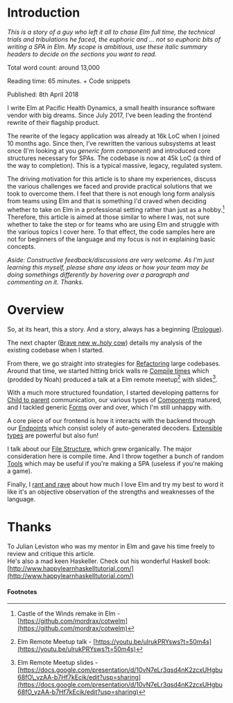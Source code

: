 # Introduction

_This is a story of a guy who left it all to chase Elm full time, the technical trials and tribulations he faced, the euphoric and … not so euphoric bits of writing a SPA in Elm. My scope is ambitious, use these italic summary headers to decide on the sections you want to read._

Total word count: around 13,000

Reading time: 65 minutes. + Code snippets

Published: 8th April 2018


I write Elm at Pacific Health Dynamics, a small health insurance software vendor with big dreams. Since July 2017, I’ve been leading the frontend rewrite of their flagship product.  

The rewrite of the legacy application was already at 16k LoC when I joined 10 months ago. Since then, I’ve rewritten the various subsystems at least once \(I'm looking at you _generic form component_\) and introduced core structures necessary for SPAs. The codebase is now at 45k LoC (a third of the way to completion). This is a typical massive, legacy, regulated system.

The driving motivation for this article is to share my experiences, discuss the various challenges we faced and provide practical solutions that we took to overcome them. I feel that there is not enough long form analysis from teams using Elm and that is something I'd craved when deciding whether to take on Elm in a professional setting rather than just as a hobby.[^1] Therefore, this article is aimed at those similar to where I was, not sure whether to take the step or for teams who are using Elm and struggle with the various topics I cover here. To that effect, the code samples here are not for beginners of the language and my focus is not in explaining basic concepts.

_Aside: Constructive feedback/discussions are very welcome. As I'm just learning this myself, please share any ideas or how your team may be doing somethings differently by hovering over a paragraph and commenting on it. Thanks._

# Overview

So, at its heart, this a story. And a story, always has a beginning \([Prologue](/chapters/prologue.md)\).

The next chapter \([Brave new w..holy cow](/chapters/brave-new-world.md)\) details my analysis of the existing codebase when I started.

From there, we go straight into strategies for [Refactoring](/chapters/refactoring.md) large codebases. Around that time, we started hitting brick walls re [Compile times](/chapters/compile-time.md) which \(prodded by Noah\) produced a talk at a Elm remote meetup[^2] with slides[^3].

With a much more structured foundation, I started developing patterns for [Child to parent](/chapters/child-to-parent.md) communication, our various types of [Components](/chapters/components.md) matured, and I tackled generic [Forms](/chapters/forms.md) over and over, which I'm still unhappy with.

A core piece of our frontend is how it interacts with the backend through our [Endpoints](/chapters/endpoints.md) which consist solely of auto-generated decoders. [Extensible types](/chapters/extensible-type-hell.md) are powerful but also fun!

I talk about our [File Structure](/chapters/file-structure.md), which grew organically. The major consideration here is compile time. And I throw together a bunch of random [Tools](/chapters/tools.md) which may be useful if you're making a SPA \(useless if you're making a game\).

Finally, I [rant and rave](/chapters/final-words.md) about how much I love Elm and try my best to word it like it's an objective observation of the strengths and weaknesses of the language.

# Thanks

To Julian Leviston who was my mentor in Elm and gave his time freely to review and critique this article.  
He's also a mad keen Haskeller. Check out his wonderful Haskell book: [http://www.happylearnhaskelltutorial.com/](http://www.happylearnhaskelltutorial.com/)

#### Footnotes

[^1]: Castle of the Winds remake in Elm - [https://github.com/mordrax/cotwelm](https://github.com/mordrax/cotwelm)

[^2]: Elm Remote Meetup talk - [https://youtu.be/ulrukPRYsws?t=50m4s](https://youtu.be/ulrukPRYsws?t=50m4s)

[^3]: Elm Remote Meetup slides - [https://docs.google.com/presentation/d/10vN7eLr3qsd4nK2zcxUHgbu68fO\_yzAA-b7Hf7kEcik/edit?usp=sharing](https://docs.google.com/presentation/d/10vN7eLr3qsd4nK2zcxUHgbu68fO_yzAA-b7Hf7kEcik/edit?usp=sharing)

